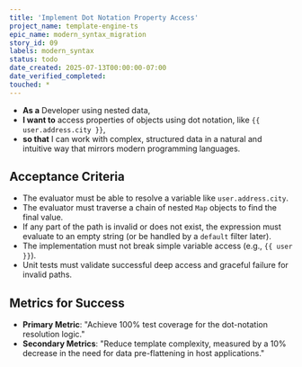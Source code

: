 ```yaml
---
title: 'Implement Dot Notation Property Access'
project_name: template-engine-ts
epic_name: modern_syntax_migration
story_id: 09
labels: modern_syntax
status: todo
date_created: 2025-07-13T00:00:00-07:00
date_verified_completed: 
touched: *
---
```


- **As a** Developer using nested data,
- **I want to** access properties of objects using dot notation, like `{{ user.address.city }}`,
- **so that** I can work with complex, structured data in a natural and intuitive way that mirrors modern programming languages.

## Acceptance Criteria

- The evaluator must be able to resolve a variable like `user.address.city`.
- The evaluator must traverse a chain of nested `Map` objects to find the final value.
- If any part of the path is invalid or does not exist, the expression must evaluate to an empty string (or be handled by a `default` filter later).
- The implementation must not break simple variable access (e.g., `{{ user }}`).
- Unit tests must validate successful deep access and graceful failure for invalid paths.

## Metrics for Success

- **Primary Metric**: "Achieve 100% test coverage for the dot-notation resolution logic."
- **Secondary Metrics**: "Reduce template complexity, measured by a 10% decrease in the need for data pre-flattening in host applications."
